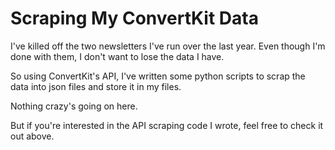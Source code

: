 # Scraping My ConvertKit Data
I've killed off the two newsletters I've run over the last year.
Even though I'm done with them, I don't want to lose the data
I have.

So using ConvertKit's API, I've written some python scripts to
scrap the data into json files and store it in my files.

Nothing crazy's going on here.

But if you're interested in the API scraping code I wrote, feel
free to check it out above.